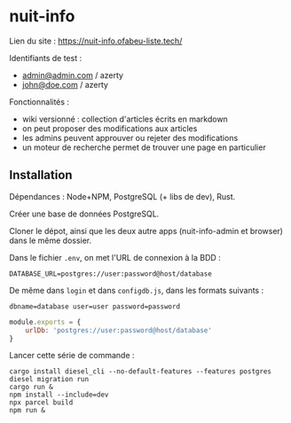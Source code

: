 # nuit-info

Lien du site : <https://nuit-info.ofabeu-liste.tech/>

Identifiants de test :

- admin@admin.com / azerty
- john@doe.com / azerty

Fonctionnalités :

- wiki versionné : collection d'articles écrits en markdown
- on peut proposer des modifications aux articles
- les admins peuvent approuver ou rejeter des modifications
- un moteur de recherche permet de trouver une page en particulier

## Installation

Dépendances : Node+NPM, PostgreSQL (+ libs de dev), Rust.

Créer une base de données PostgreSQL.

Cloner le dépot, ainsi que les deux autre apps (nuit-info-admin et browser) dans le même dossier.

Dans le fichier `.env`, on met l'URL de connexion à la BDD :

```
DATABASE_URL=postgres://user:password@host/database
```

De même dans `login` et dans `configdb.js`, dans les formats suivants :

```
dbname=database user=user password=password
```

```js
module.exports = {
    urlDb: 'postgres://user:password@host/database'
}
```

Lancer cette série de commande :

```
cargo install diesel_cli --no-default-features --features postgres
diesel migration run
cargo run &
npm install --include=dev
npx parcel build
npm run &
```


